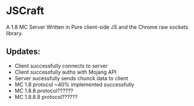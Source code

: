 JSCraft
=======

A 1.8 MC Server Written in Pure client-side JS and the Chrome raw sockets library.

Updates:
--------

* Client successfully connects to server
* Client successfully auths with Mojang API
* Server sucessfully sends chunck data to client
* MC 1.8 protocol ~40% implemented successfully
* MC 1.8.8 protocol??????
* MC 1.8.8.8 protocol??????
